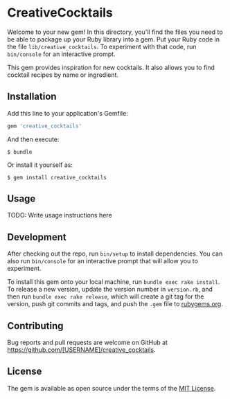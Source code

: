 # CreativeCocktails

Welcome to your new gem! In this directory, you'll find the files you need to be able to package up your Ruby library into a gem. Put your Ruby code in the file `lib/creative_cocktails`. To experiment with that code, run `bin/console` for an interactive prompt.

This gem provides inspiration for new cocktails. It also allows you to find cocktail recipes by name or ingredient.

## Installation

Add this line to your application's Gemfile:

```ruby
gem 'creative_cocktails'
```

And then execute:

    $ bundle

Or install it yourself as:

    $ gem install creative_cocktails

## Usage

TODO: Write usage instructions here

## Development

After checking out the repo, run `bin/setup` to install dependencies. You can also run `bin/console` for an interactive prompt that will allow you to experiment.

To install this gem onto your local machine, run `bundle exec rake install`. To release a new version, update the version number in `version.rb`, and then run `bundle exec rake release`, which will create a git tag for the version, push git commits and tags, and push the `.gem` file to [rubygems.org](https://rubygems.org).

## Contributing

Bug reports and pull requests are welcome on GitHub at https://github.com/[USERNAME]/creative_cocktails.

## License

The gem is available as open source under the terms of the [MIT License](https://opensource.org/licenses/MIT).
